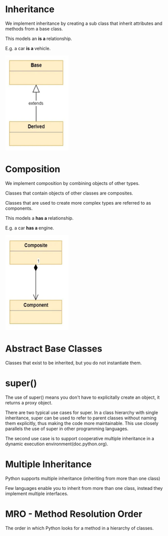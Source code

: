 # Inheritance

We implement inheritance by creating a sub class that inherit attributes and methods from a base class.

This models an <strong> is a </strong> relationship.

E.g. a car <strong> is a </strong> vehicle.

<img src="img/Inheritance.png" width="200" height ="300">

# Composition
We implement composition by combining objects of other types.

Classes that contain objects of other classes are composites.

Classes that are used to create more complex types are referred to as components.

This models a <strong> has a </strong> relationship.

E.g. a car <strong> has a </strong> engine.

<img src="img/Composition.png" width="200" height ="300">

# Abstract Base Classes
Classes that exist to be inherited, but you do not instantiate them.

# super()

The use of super() means you don't have to explicitally create an object, it returns a proxy object.

There are two typical use cases for super. In a class hierarchy with single inheritance, super can be used to refer to parent classes without naming them explicitly, thus making the code more maintainable. This use closely parallels the use of super in other programming languages.

The second use case is to support cooperative multiple inheritance in a dynamic execution environment(doc.python.org).

# Multiple Inheritance
Python supports multiple inheritance (inheriting from more than one class)

Few languages enable you to inherit from more than one class, instead they implement multiple interfaces.

# MRO - Method Resolution Order
The order in which Python looks for a method in a hierarchy of classes.

